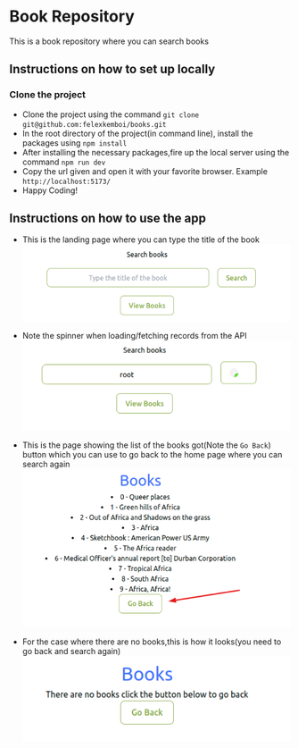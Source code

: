 # Book Repository

This is a book repository where you can search books

## Instructions on how to set up locally
 ### Clone the project
  - Clone the project using the command `git clone git@github.com:felexkemboi/books.git`
  - In the root directory of the project(in command line), install the packages using `npm install`
  - After installing the necessary packages,fire up the local server using the command `npm run dev`
  - Copy the url given and open it with your favorite browser. Example `http://localhost:5173/`
  - Happy Coding!

## Instructions on how to use the app
 - This is the landing page where you can type the title of the book
  ![search](./public/pictures/search.png)
 
 - Note the spinner when loading/fetching records from the API
  ![Searching](./public/pictures/searching.png)
 
 - This is the page showing the list of the books got(Note the `Go Back`) button which you can use to go back to the home page where you can search again
  ![books](./public/pictures/books.png)

 - For the case where there are no books,this is how it looks(you need to go back and search again)
  ![Searching](./public/pictures/no_books.png)